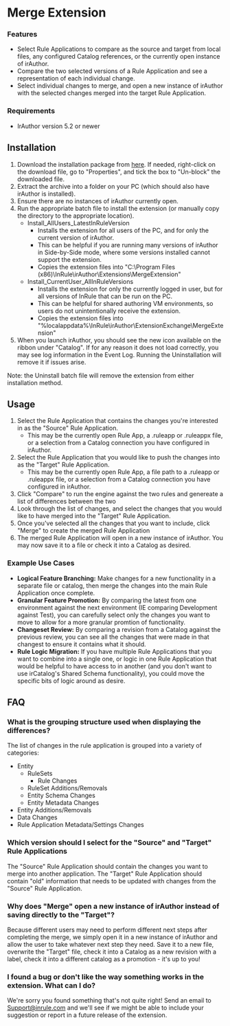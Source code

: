 # Merge Extension

### Features
- Select Rule Applications to compare as the source and target from local files, any configured Catalog references, or the currently open instance of irAuthor.
- Compare the two selected versions of a Rule Application and see a representation of each individual change.
- Select individual changes to merge, and open a new instance of irAuthor with the selected changes merged into the target Rule Application.

### Requirements
- IrAuthor version 5.2 or newer

## Installation
1. Download the installation package from [here](https://github.com/InRule/irAuthor-Extensions/releases/download/MergeExtension_v1.0.5/Merge.Extension.v1.0.5.zip).  If needed, right-click on the download file, go to "Properties", and tick the box to "Un-block" the downloaded file.
2. Extract the archive into a folder on your PC (which should also have irAuthor is installed).
3. Ensure there are no instances of irAuthor currently open.
4. Run the appropriate batch file to install the extension (or manually copy the directory to the appropriate location).
    + Install_AllUsers_LatestInRuleVersion
        - Installs the extension for all users of the PC, and for only the current version of irAuthor.
        - This can be helpful if you are running many versions of irAuthor in Side-by-Side mode, where some versions installed cannot support the extension.
        - Copies the extension files into "C:\Program Files (x86)\InRule\irAuthor\Extensions\MergeExtension"
    + Install_CurrentUser_AllInRuleVersions
        - Installs the extension for only the currently logged in user, but for all versions of InRule that can be run on the PC.
        - This can be helpful for shared authoring VM environments, so users do not unintentionally receive the extension.
        - Copies the extension files into "%localappdata%\InRule\irAuthor\ExtensionExchange\MergeExtension"
5. When you launch irAuthor, you should see the new icon available on the ribbon under "Catalog".  If for any reason it does not load correctly, you may see log information in the Event Log.  Running the Uninstallation will remove it if issues arise.

Note: the Uninstall batch file will remove the extension from either installation method.


## Usage
1. Select the Rule Application that contains the changes you're interested in as the "Source" Rule Application.
    - This may be the currently open Rule App, a .ruleapp or .ruleappx file, or a selection from a Catalog connection you have configured in irAuthor.
2. Select the Rule Application that you would like to push the changes into as the "Target" Rule Application.
    - This may be the currently open Rule App, a file path to a .ruleapp or .ruleappx file, or a selection from a Catalog connection you have configured in irAuthor.
3. Click "Compare" to run the engine against the two rules and genereate a list of differences between the two
4. Look through the list of changes, and select the changes that you would like to have merged into the "Target" Rule Application.  
5. Once you've selected all the changes that you want to include, click "Merge" to create the merged Rule Application
6. The merged Rule Application will open in a new instance of irAuthor.  You may now save it to a file or check it into a Catalog as desired.

### Example Use Cases
- **Logical Feature Branching:** Make changes for a new functionality in a separate file or catalog, then merge the changes into the main Rule Application once complete.
- **Granular Feature Promotion:** By comparing the latest from one environment against the next environment (IE comparing Development against Test), you can carefully select only the changes you want to move to allow for a more granular promtion of functionality.
- **Changeset Review:** By comparing a revision from a Catalog against the previous review, you can see all the changes that were made in that changest to ensure it contains what it should.
- **Rule Logic Migration:** If you have multiple Rule Applications that you want to combine into a single one, or logic in one Rule Application that would be helpful to have access to in another (and you don't want to use irCatalog's Shared Schema functionality), you could move the specific bits of logic around as desire.

## FAQ
 
### What is the grouping structure used when displaying the differences?
The list of changes in the rule application is grouped into a variety of categories:
+ Entity
    - RuleSets
        - Rule Changes
    - RuleSet Additions/Removals
    - Entity Schema Changes
    - Entity Metadata Changes
+ Entity Additions/Removals
+ Data Changes
+ Rule Application Metadata/Settings Changes

### Which version should I select for the "Source" and "Target" Rule Applications
The "Source" Rule Application should contain the changes you want to merge into another application.  The "Target" Rule Application should contain "old" information that needs to be updated with changes from the "Source" Rule Application.

### Why does "Merge" open a new instance of irAuthor instead of saving directly to the "Target"?
Because different users may need to perform different next steps after completing the merge, we simply open it in a new instance of irAuthor and allow the user to take whatever next step they need.  Save it to a new file, overwrite the "Target" file, check it into a Catalog as a new revision with a label, check it into a different catalog as a promotion - it's up to you!

### I found a bug or don't like the way something works in the extension.  What can I do?
We're sorry you found something that's not quite right!  Send an email to Support@inrule.com and we'll see if we might be able to include your suggestion or report in a future release of the extension.
